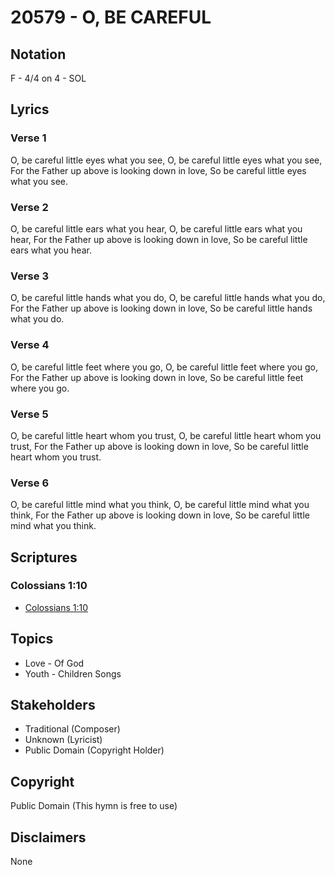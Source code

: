 # 20579 - O, BE CAREFUL

## Notation

F - 4/4 on 4 - SOL

## Lyrics

### Verse 1

O, be careful little eyes what you see, O, be careful little eyes what you see, For the Father up above is looking down in love, So be careful little eyes what you see.

### Verse 2

O, be careful little ears what you hear, O, be careful little ears what you hear, For the Father up above is looking down in love, So be careful little ears what you hear.

### Verse 3

O, be careful little hands what you do, O, be careful little hands what you do, For the Father up above is looking down in love, So be careful little hands what you do.

### Verse 4

O, be careful little feet where you go, O, be careful little feet where you go, For the Father up above is looking down in love, So be careful little feet where you go.

### Verse 5

O, be careful little heart whom you trust, O, be careful little heart whom you trust, For the Father up above is looking down in love, So be careful little heart whom you trust.

### Verse 6

O, be careful little mind what you think, O, be careful little mind what you think, For the Father up above is looking down in love, So be careful little mind what you think.


## Scriptures

### Colossians 1:10

- [Colossians 1:10](https://www.biblegateway.com/passage/?search=Colossians%201%3A10)


## Topics

- Love - Of God
- Youth - Children Songs

## Stakeholders

- Traditional (Composer)
- Unknown (Lyricist)
- Public Domain (Copyright Holder)

## Copyright

Public Domain
(This hymn is free to use)

## Disclaimers

None

